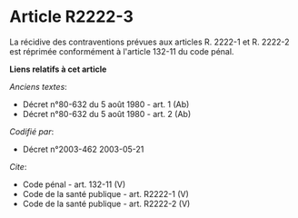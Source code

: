 # Article R2222-3

La récidive des contraventions prévues aux articles R. 2222-1 et R. 2222-2 est réprimée conformément à l'article 132-11 du
code pénal.

**Liens relatifs à cet article**

_Anciens textes_:

  - Décret n°80-632 du 5 août 1980 - art. 1 (Ab)
  - Décret n°80-632 du 5 août 1980 - art. 2 (Ab)

_Codifié par_:

  - Décret n°2003-462 2003-05-21

_Cite_:

  - Code pénal - art. 132-11 (V)
  - Code de la santé publique - art. R2222-1 (V)
  - Code de la santé publique - art. R2222-2 (V)
